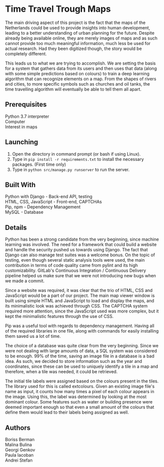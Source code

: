# Time Travel Trough Maps
The main driving aspect of this project is the fact that the maps of the Netherlands could be used to provide insights into human development, leading to a better understanding of urban planning for the future. Despite already being available online, they are merely images of maps and as such cannot provide too much meaningful information, much less be used for actual research. Had they been digitized though, the story would be completely different.  

This leads us to what we are trying to accomplish. We are setting the basis for a system that gathers data from its users and then uses that data (along with some simple predictions based on colours) to train a deep learning algorithm that can recognize elements on a map. From the shapes of rivers and cities, to more specific symbols such as churches and oil tanks, the time travelling algorithm will eventually be able to tell them all apart.
## Prerequisites
Python 3.7 interpreter  
Computer  
Interest in maps  
## Launching
1) Open the directory in command prompt (or bash if using Linux).
2) Type in `pip install -r requirements.txt` to install the necessary packages. (First time only)
3) Type in `python src/manage.py runserver` to run the server.
## Built With
Python with Django - Back-end API, testing   
HTML, CSS, JavaScript - Front-end, CAPTCHAs  
Pip, npm - Dependency Management  
MySQL - Database  
## Details
Python has been a strong candidate from the very beginning, since machine learning was involved. The need for a framework that could build a website and handle the security pushed us towards using Django. The fact that Django can also manage test suites was a welcome bonus. On the topic of testing, even though several static analysis tools were used, the main contribution in terms of code quality came from pylint and its high customizability. GitLab's Continuous Integration / Continuous Delivery pipeline helped us make sure that we were not introducing new bugs when we made a commit.  

Since a website was required, it was clear that the trio of HTML, CSS and JavaScript would be a part of our project. The main map viewer window is built using simple HTML and JavaScript to load and display the maps, and its minimalistic look was achieved through CSS. The CAPTCHA system required more attention, since the JavaScript used was more complex, but it kept the minimalistic features through the use of CSS. 

Pip was a useful tool with regards to dependency management. Having all of the required libraries in one file, along with commands for easily installing them saved us a lot of time.  

The choice of a database was quite clear from the very beginning. Since we were not dealing with large amounts of data, a SQL system was considered to be enough. 99% of the time, saving an image file in a database is a bad idea. As such, we decided to store information such as the year and coordinates, since these can be used to uniquely identify a tile in a map and therefore, when a tile was needed, it could be retrieved.  

The initial tile labels were assigned based on the colours present in the tiles. The library used for this is called extcolours. Given an existing image file's name as input, it counts how many times a pixel of each colour appears in the image. Using this, the label was determined by looking at the most dominant colour. Some features such as water or building presence were deemed important enough so that even a small amount of the colours that define them would lead to their labels being assigned as well.
## Authors
Boriss Berman  
Malina Bulina  
Georgi Genkov  
Paula Iacoban  
Andrei Stefan
